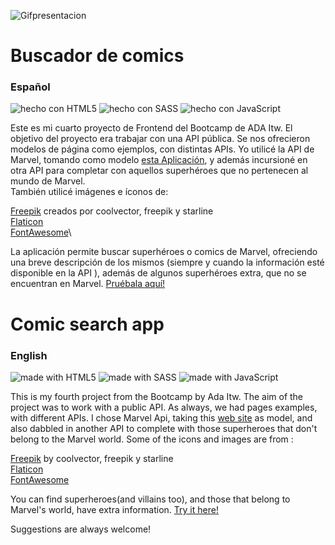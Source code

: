 ![Gifpresentacion](https://media.giphy.com/media/2pT3cHQSJB4tpFTYeX/giphy.gif)


# Buscador de comics

### Español

![hecho con HTML5](https://shields.io/badge/hecho%20con-HTML5-orange?logo=html5&style=plastic)
![hecho con SASS](https://shields.io/badge/hecho%20con-Sass-ff69b4?logo=sass&style=plastic)
![hecho con JavaScript](https://shields.io/badge/hecho%20con-JavaScript-f7df1e?logo=JavaScript&style=plastic)

Este es mi cuarto proyecto de Frontend del Bootcamp de ADA Itw. El objetivo del proyecto era trabajar con una API pública. Se nos ofrecieron modelos de página como ejemplos, con distintas APIs. Yo utilicé la API de Marvel, tomando como modelo [esta Aplicación](https://frontend-proyecto-comics.adaitw.org/), y además incursioné en otra API para completar con aquellos superhéroes que no pertenecen al mundo de Marvel.\
También utilicé imágenes e íconos de:

[Freepik](https://www.freepik.com/vectors/background) creados por coolvector, freepik y starline\
[Flaticon](https://www.flaticon.com/free-icons/superhero)\
[FontAwesome](https://fontawesome.com/)\


La aplicación permite buscar superhéroes o comics de Marvel, ofreciendo una breve descripción de los mismos (siempre y cuando la información esté disponible en la API ), además de algunos superhéroes extra, que no se encuentran en Marvel. 
[Pruébala aquí!](https://celinesco.github.io/buscador_de_comics_2/) 



# Comic search app

### English

![made with HTML5](https://shields.io/badge/made%20with-HTML5-orange?logo=html5&style=plastic)
![made with SASS](https://shields.io/badge/made%20with-Sass-ff69b4?logo=sass&style=plastic)
![made with  JavaScript](https://shields.io/badge/made%20with-JavaScript-f7df1e?logo=JavaScript&style=plastic)

This is my fourth project from the Bootcamp by Ada Itw. The aim of the project was to work with a public API. As always, we had pages examples, with different APIs. I chose Marvel Api, taking this [web site](https://frontend-proyecto-comics.adaitw.org/) as model, and also dabbled in another API to complete with those superheroes that don't belong to the Marvel world.
Some of the icons and images are from :

[Freepik](https://www.freepik.com/vectors/background) by coolvector, freepik y starline\
[Flaticon](https://www.flaticon.com/free-icons/superhero)\
[FontAwesome](https://fontawesome.com/)

You can find superheroes(and villains too), and those that belong to Marvel's world, have extra information.
[Try it here!](https://celinesco.github.io/buscador_de_comics_2/) 


Suggestions are always welcome!
